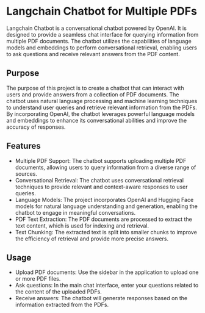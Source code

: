 # Langchain Chatbot for Multiple PDFs

Langchain Chatbot is a conversational chatbot powered by OpenAI. It is designed to provide a seamless chat interface for querying information from multiple PDF documents. The chatbot utilizes the capabilities of language models and embeddings to perform conversational retrieval, enabling users to ask questions and receive relevant answers from the PDF content.

## Purpose

The purpose of this project is to create a chatbot that can interact with users and provide answers from a collection of PDF documents. The chatbot uses natural language processing and machine learning techniques to understand user queries and retrieve relevant information from the PDFs. By incorporating OpenAI, the chatbot leverages powerful language models and embeddings to enhance its conversational abilities and improve the accuracy of responses.

## Features

- Multiple PDF Support: The chatbot supports uploading multiple PDF documents, allowing users to query information from a diverse range of sources.
- Conversational Retrieval: The chatbot uses conversational retrieval techniques to provide relevant and context-aware responses to user queries.
- Language Models: The project incorporates OpenAI and Hugging Face models for natural language understanding and generation, enabling the chatbot to engage in meaningful conversations.
- PDF Text Extraction: The PDF documents are processed to extract the text content, which is used for indexing and retrieval.
- Text Chunking: The extracted text is split into smaller chunks to improve the efficiency of retrieval and provide more precise answers.

## Usage

-  Upload PDF documents: Use the sidebar in the application to upload one or more PDF files.
-  Ask questions: In the main chat interface, enter your questions related to the content of the uploaded PDFs.
-  Receive answers: The chatbot will generate responses based on the information extracted from the PDFs.